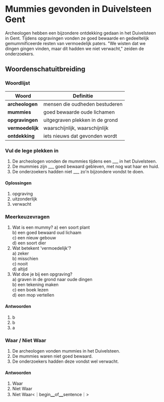 # Mummies gevonden in Duivelsteen Gent

Archeologen hebben een bijzondere ontdekking gedaan in het Duivelsteen in Gent. Tijdens opgravingen vonden ze goed bewaarde en gedeeltelijk gemummificeerde resten van vermoedelijk paters. "We wisten dat we dingen gingen vinden, maar dít hadden we niet verwacht," zeiden de onderzoekers.

## Woordenschatuitbreiding

### Woordlijst

| Woord | Definitie |
|-------|-----------|
| **archeologen** | mensen die oudheden bestuderen |
| **mummies** | goed bewaarde oude lichamen |
| **opgravingen** | uitgegraven plekken in de grond |
| **vermoedelijk** | waarschijnlijk, waarschijnlijk |
| **ontdekking** | iets nieuws dat gevonden wordt |

### Vul de lege plekken in
1. De archeologen vonden de mummies tijdens een ___ in het Duivelsteen.
2. De mummies zijn ___ goed bewaard gebleven, met nog wat haar en huid.
3. De onderzoekers hadden niet ___ zo'n bijzondere vondst te doen.

#### Oplossingen
1. opgraving
2. uitzonderlijk
3. verwacht

### Meerkeuzevragen
1. Wat is een mummy?
   a) een soort plant  
   b) een goed bewaard oud lichaam  
   c) een nieuw gebouw  
   d) een soort dier  
2. Wat betekent 'vermoedelijk'?  
   a) zeker  
   b) misschien  
   c) nooit  
   d) altijd  
3. Wat doe je bij een opgraving?  
   a) graven in de grond naar oude dingen  
   b) een tekening maken  
   c) een boek lezen  
   d) een mop vertellen  

#### Antwoorden
1. b
2. b  
3. a

### Waar / Niet Waar
1. De archeologen vonden mummies in het Duivelsteen.  
2. De mummies waren niet goed bewaard.  
3. De onderzoekers hadden deze vondst wel verwacht.  

#### Antwoorden
1. Waar
2. Niet Waar
3. Niet Waar<｜begin▁of▁sentence｜>